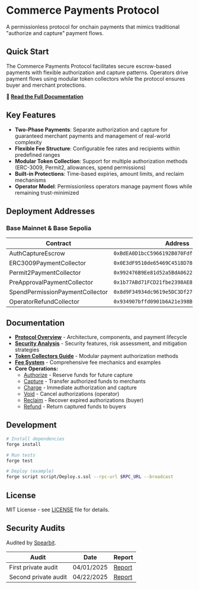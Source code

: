 # Commerce Payments Protocol

A permissionless protocol for onchain payments that mimics traditional "authorize and capture" payment flows.

## Quick Start

The Commerce Payments Protocol facilitates secure escrow-based payments with flexible authorization and capture patterns. Operators drive payment flows using modular token collectors while the protocol ensures buyer and merchant protections.

**📖 [Read the Full Documentation](docs/README.md)**

## Key Features

- **Two-Phase Payments**: Separate authorization and capture for guaranteed merchant payments and management of real-world complexity
- **Flexible Fee Structure**: Configurable fee rates and recipients within predefined ranges  
- **Modular Token Collection**: Support for multiple authorization methods (ERC-3009, Permit2, allowances, spend permissions)
- **Built-in Protections**: Time-based expiries, amount limits, and reclaim mechanisms
- **Operator Model**: Permissionless operators manage payment flows while remaining trust-minimized

## Deployment Addresses

### Base Mainnet & Base Sepolia

| Contract | Address |
|----------|---------|
| AuthCaptureEscrow | `0xBdEA0D1bcC5966192B070Fdf62aB4EF5b4420cff` |
| ERC3009PaymentCollector | `0x0E3dF9510de65469C4518D7843919c0b8C7A7757` |
| Permit2PaymentCollector | `0x992476B9Ee81d52a5BdA0622C333938D0Af0aB26` |
| PreApprovalPaymentCollector | `0x1b77ABd71FCD21fbe2398AE821Aa27D1E6B94bC6` |
| SpendPermissionPaymentCollector | `0x8d9F34934dc9619e5DC3Df27D0A40b4A744E7eAa` |
| OperatorRefundCollector | `0x934907bffd0901b6A21e398B9C53A4A38F02fa5d` |

## Documentation

- **[Protocol Overview](docs/README.md)** - Architecture, components, and payment lifecycle
- **[Security Analysis](docs/Security.md)** - Security features, risk assessment, and mitigation strategies
- **[Token Collectors Guide](docs/TokenCollectors.md)** - Modular payment authorization methods
- **[Fee System](docs/Fees.md)** - Comprehensive fee mechanics and examples
- **Core Operations:**
  - [Authorize](docs/operations/Authorize.md) - Reserve funds for future capture
  - [Capture](docs/operations/Capture.md) - Transfer authorized funds to merchants  
  - [Charge](docs/operations/Charge.md) - Immediate authorization and capture
  - [Void](docs/operations/Void.md) - Cancel authorizations (operator)
  - [Reclaim](docs/operations/Reclaim.md) - Recover expired authorizations (buyer)
  - [Refund](docs/operations/Refund.md) - Return captured funds to buyers

## Development

```bash
# Install dependencies
forge install

# Run tests
forge test

# Deploy (example)
forge script script/Deploy.s.sol --rpc-url $RPC_URL --broadcast
```

## License

MIT License - see [LICENSE](LICENSE) file for details.


## Security Audits

Audited by [Spearbit](https://spearbit.com/).

| Audit | Date | Report |
|--------|---------|---------|
| First private audit | 04/01/2025 | [Report](audits/Cantina-Report-04-01-2025.pdf) |
| Second private audit | 04/22/2025 | [Report](audits/Cantina-Report-04-22-2025.pdf) |
